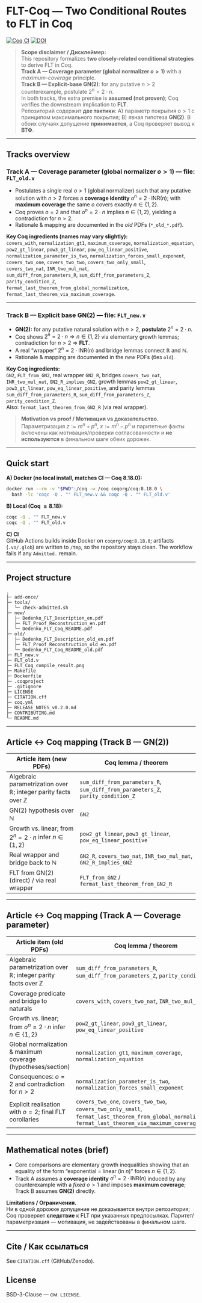 
# FLT-Coq — Two Conditional Routes to FLT in Coq

[![Coq CI](https://github.com/gendalf71/FLT-Coq/actions/workflows/coq.yml/badge.svg)](https://github.com/gendalf71/FLT-Coq/actions/workflows/coq.yml)
[![DOI](https://zenodo.org/badge/DOI/10.5281/zenodo.xxxxxxx.svg)](https://doi.org/10.5281/zenodo.xxxxxxx)

> **Scope disclaimer / Дисклеймер:**  
> This repository formalizes **two closely-related conditional strategies** to derive FLT in Coq.  
> **Track A — Coverage parameter (global normalizer $o>1$)** with a *maximum-coverage* principle.  
> **Track B — Explicit-base GN(2)**: for any putative $n>2$ counterexample, postulate $2^n = 2\cdot n$.  
> In both tracks, the extra premise is **assumed (not proven)**; Coq verifies the downstream implication to **FLT**.  
> Репозиторий содержит **две тактики**: A) параметр покрытия $o>1$ с принципом максимального покрытия; B) явная гипотеза **GN(2)**. В обоих случаях допущение **принимается**, а Coq проверяет вывод к **ВТФ**.

---

## Tracks overview

### Track A — Coverage parameter (global normalizer $o>1$)  — **file:** `FLT_old.v`

- Postulates a single real $o>1$ (global normalizer) such that any putative solution with $n>2$ forces a **coverage identity** $o^n = 2\cdot \mathrm{INR}(n)$; with **maximum coverage** the same $o$ covers exactly $n\in\{1,2\}$.  
- Coq proves $o=2$ and that $o^n=2\cdot n$ implies $n\in\{1,2\}$, yielding a contradiction for $n>2$.  
- Rationale & mapping are documented in the *old* PDFs (`*_old_*.pdf`).

**Key Coq ingredients (names may vary slightly):**  
`covers_with`, `normalization_gt1`, `maximum_coverage`, `normalization_equation`,  
`pow2_gt_linear`, `pow3_gt_linear`, `pow_eq_linear_positive`,  
`normalization_parameter_is_two`, `normalization_forces_small_exponent`,  
`covers_two_one`, `covers_two_two`, `covers_two_only_small`,  
`covers_two_nat`, `INR_two_mul_nat`,  
`sum_diff_from_parameters_R`, `sum_diff_from_parameters_Z`, `parity_condition_Z`,  
`fermat_last_theorem_from_global_normalization`, `fermat_last_theorem_via_maximum_coverage`.

---

### Track B — Explicit base **GN(2)**  — **file:** `FLT_new.v`

- **GN(2):** for any putative natural solution with $n>2$, **postulate** $2^n = 2\cdot n$.  
- Coq shows $2^n = 2\cdot n \Rightarrow n\in\{1,2\}$ via elementary growth lemmas; contradiction for $n>2$ ⇒ **FLT**.  
- A real “wrapper” $2^n = 2\cdot\mathrm{INR}(n)$ and bridge lemmas connect $\mathbb{R}$ and $\mathbb{N}$.  
- Rationale & mapping are documented in the *new* PDFs (без `old`).

**Key Coq ingredients:**  
`GN2`, `FLT_from_GN2`, real wrapper `GN2_R`, bridges `covers_two_nat`, `INR_two_mul_nat`, `GN2_R_implies_GN2`, growth lemmas `pow2_gt_linear`, `pow3_gt_linear`, `pow_eq_linear_positive`, and parity lemmas `sum_diff_from_parameters_R`, `sum_diff_from_parameters_Z`, `parity_condition_Z`.  
Also: `fermat_last_theorem_from_GN2_R` (via real wrapper).

> **Motivation vs proof / Мотивация vs доказательство.**  
> Параметризация $z:=m^n+p^n,\ x:=m^n-p^n$ и паритетные факты включены как мотивация/проверки согласованности и **не используются** в финальном шаге обеих дорожек.

---

## Quick start

**A) Docker (no local install, matches CI — Coq $8.18.0$):**
```bash
docker run --rm -v "$PWD":/coq -w /coq coqorg/coq:8.18.0 \
  bash -lc 'coqc -Q . "" FLT_new.v && coqc -Q . "" FLT_old.v'
```

**B) Local (Coq $\ge 8.18$):**
```bash
coqc -Q . "" FLT_new.v
coqc -Q . "" FLT_old.v
```

**C) CI**  
GitHub Actions builds inside Docker on `coqorg/coq:8.18.0`; artifacts (`.vo/.glob`) are written to `/tmp`, so the repository stays clean. The workflow fails if any `Admitted.` remain.

---

## Project structure
```
.
├─ add-once/
├─ tools/
│  └─ check-admitted.sh
├─ new/
│  ├─ Dedenko_FLT_Description_en.pdf
│  ├─ FLT_Proof_Reconstruction_en.pdf
│  └─ Dedenko_FLT_Coq_README.pdf
├─ old/
│  ├─ Dedenko_FLT_Description_old_en.pdf
│  ├─ FLT_Proof_Reconstruction_old_en.pdf
│  └─ Dedenko_FLT_Coq_README_old.pdf
├─ FLT_new.v
├─ FLT_old.v
├─ FLT_Coq_compile_result.png
├─ Makefile
├─ Dockerfile
├─ .coqproject
├─ .gitignore
├─ LICENSE
├─ CITATION.cff
├─ coq.yml
├─ RELEASE_NOTES_v0.2.0.md
├─ CONTRIBUTING.md
└─ README.md
```

---

## Article ↔ Coq mapping (Track B — GN(2))

| Article item (new PDFs) | Coq lemma / theorem |
|---|---|
| Algebraic parametrization over $\mathbb{R}$; integer parity facts over $\mathbb{Z}$ | `sum_diff_from_parameters_R`, `sum_diff_from_parameters_Z`, `parity_condition_Z` |
| GN(2) hypothesis over $\mathbb{N}$ | `GN2` |
| Growth vs. linear; from $2^n = 2\cdot n$ infer $n\in\{1,2\}$ | `pow2_gt_linear`, `pow3_gt_linear`, `pow_eq_linear_positive` |
| Real wrapper and bridge back to $\mathbb{N}$ | `GN2_R`, `covers_two_nat`, `INR_two_mul_nat`, `GN2_R_implies_GN2` |
| FLT from GN(2) (direct) / via real wrapper | `FLT_from_GN2` / `fermat_last_theorem_from_GN2_R` |

---

## Article ↔ Coq mapping (Track A — Coverage parameter)

| Article item (old PDFs) | Coq lemma / theorem |
|---|---|
| Algebraic parametrization over $\mathbb{R}$; integer parity facts over $\mathbb{Z}$ | `sum_diff_from_parameters_R`, `sum_diff_from_parameters_Z`, `parity_condition_Z` |
| Coverage predicate and bridge to naturals | `covers_with`, `covers_two_nat`, `INR_two_mul_nat` |
| Growth vs. linear; from $o^n = 2\cdot n$ infer $n\in\{1,2\}$ | `pow2_gt_linear`, `pow3_gt_linear`, `pow_eq_linear_positive` |
| Global normalization & maximum coverage (hypotheses/section) | `normalization_gt1`, `maximum_coverage`, `normalization_equation` |
| Consequences: $o=2$ and contradiction for $n>2$ | `normalization_parameter_is_two`, `normalization_forces_small_exponent` |
| Explicit realisation with $o=2$; final FLT corollaries | `covers_two_one`, `covers_two_two`, `covers_two_only_small`, `fermat_last_theorem_from_global_normalization`, `fermat_last_theorem_via_maximum_coverage` |

---

## Mathematical notes (brief)

- Core comparisons are elementary growth inequalities showing that an equality of the form “exponential = linear (in $n$)” forces $n\in\{1,2\}$.  
- Track A assumes a **coverage identity** $o^n = 2\cdot \mathrm{INR}(n)$ induced by any counterexample with a *fixed* $o>1$ and imposes **maximum coverage**; Track B assumes **GN(2)** directly.

**Limitations / Ограничения.**  
Ни в одной дорожке допущение не доказывается внутри репозитория; Coq проверяет **следствие** к FLT при указанных предпосылках. Паритет/параметризация — мотивация, не задействованы в финальном шаге.

---

## Cite / Как ссылаться

See `CITATION.cff` (GitHub/Zenodo).

## License

BSD-3-Clause — см. `LICENSE`.
